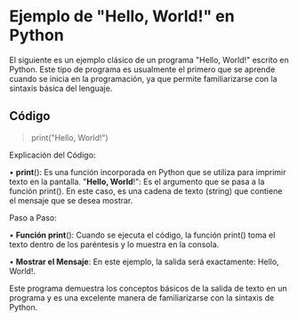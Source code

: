 # __Ejemplo de "Hello, World!" en Python__

El siguiente es un ejemplo clásico de un programa "Hello, World!" escrito en Python. Este tipo de programa es usualmente el primero que se aprende cuando se inicia en la programación, ya que permite familiarizarse con la sintaxis básica del lenguaje.

## __Código__

>print("Hello, World!")

Explicación del Código:

• __print__(): Es una función incorporada en Python que se utiliza para imprimir texto en la pantalla. "__Hello, World__!": Es el argumento que se pasa a la función print(). En este caso, es una cadena de texto (string) que contiene el mensaje que se desea mostrar.

Paso a Paso:

• __Función print__(): Cuando se ejecuta el código, la función print() toma el texto dentro de los paréntesis y lo muestra en la consola.

• __Mostrar el Mensaje__: En este ejemplo, la salida será exactamente: Hello, World!.

Este programa demuestra los conceptos básicos de la salida de texto en un programa y es una excelente manera de familiarizarse con la sintaxis de Python.